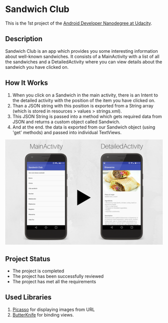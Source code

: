 
# Sandwich Club
This is the 1st project of the [Android Developer Nanodegree at Udacity](https://eu.udacity.com/course/android-developer-nanodegree-by-google--nd801).
## Description
Sandwich Club is an app which provides you some interesting information about well-known sandwiches. It consists of a MainActivity with a list of all the sandwiches and a DetailedActivity where you can view details about the sandwich you have clicked on.
## How It Works


1. When you click on a Sandwich in the main activity, there is an Intent to the detailed activity with the position of the item you have clicked on.
2. Than a JSON string with this position is exported from a String array (which is stored in resources > values > strings.xml).
3. This JSON String is passed into a method which gets required data from JSON and returns a custom object called Sandwich.
4. And at the end. the data is exported from our Sandwich object (using 'get' methods) and passed into individual TextViews.

![Screenshots](Screenshots/image.png)
## Project Status
 - The project is completed
 - The project has been successfully reviewed
 - The project has met all the requirements
## Used Libraries
1. [Picasso](http://square.github.io/picasso/) for displaying images from URL
2. [ButterKnife](https://github.com/JakeWharton/butterknife) for binding views.
